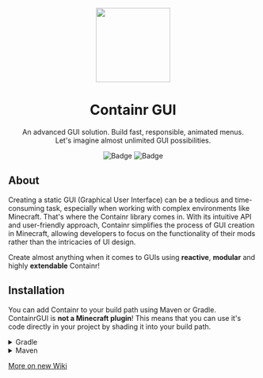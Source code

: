 <div align="center">
<!-- Image -->
<br>
<img src="https://user-images.githubusercontent.com/67344817/221914079-d2b0aa8d-4895-4b11-9d7a-7f338e56cb5f.png" width=150 height=150>

# Containr GUI
An advanced GUI solution. Build fast, responsible, animated menus.<br>Let's imagine almost unlimited GUI possibilities.<br>

![Badge](https://img.shields.io/jitpack/version/com.github.ZorTik/ContainrGUI?style=for-the-badge) ![Badge](https://img.shields.io/github/license/ZorTik/ContainrGUI?style=for-the-badge)
</div>

## About
Creating a static GUI (Graphical User Interface) can be a tedious and time-consuming task, especially when working with complex environments like Minecraft. That's where the Containr library comes in. With its intuitive API and user-friendly approach, Containr simplifies the process of GUI creation in Minecraft, allowing developers to focus on the functionality of their mods rather than the intricacies of UI design.

Create almost anything when it comes to GUIs using **reactive**, **modular** and highly **extendable** Containr!

## Installation
You can add Containr to your build path using Maven or Gradle. ContainrGUI is **not a Minecraft plugin**! This means that you can use it's code directly in your project by shading it into your build path.

<details><summary>Gradle</summary>

Add this project to your build path using Gradle with JitPack as represented below.
```
repositories {
	maven { url = 'https://jitpack.io' }
}
```
```
dependencies {
	implementation 'com.github.ZorTik:ContainrGUI:Tag'
}
```
</details>

<details><summary>Maven</summary>

You can also use Maven with JitPack as seen below.
```
<repositories>
	<repository>
		<id>jitpack.io</id>
		<url>https://jitpack.io</url>
	</repository>
</repositories>
```
```
<dependency>
	<groupId>com.github.ZorTik</groupId>
		<artifactId>ContainrGUI</artifactId>
	<version>Version</version>
</dependency>
```
</details>

[More on new Wiki](https://github.com/ZorTik/ContainrGUI/wiki)
